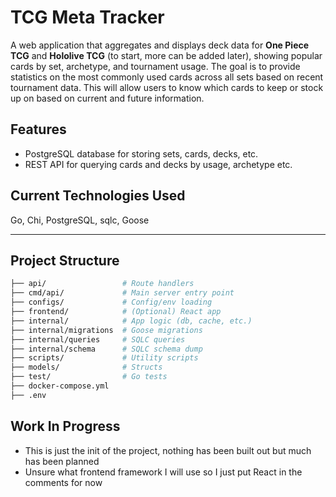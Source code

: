 # TCG Meta Tracker

A web application that aggregates and displays deck data for **One Piece TCG** and **Hololive TCG** (to start, more can be added later), showing popular cards by set, archetype, and tournament usage.
The goal is to provide statistics on the most commonly used cards across all sets based on recent tournament data.
This will allow users to know which cards to keep or stock up on based on current and future information.

## Features

- PostgreSQL database for storing sets, cards, decks, etc.
- REST API for querying cards and decks by usage, archetype etc.

## Current Technologies Used

Go, Chi, PostgreSQL, sqlc, Goose

---

## Project Structure

```bash
├── api/                 # Route handlers
├── cmd/api/             # Main server entry point
├── configs/             # Config/env loading
├── frontend/            # (Optional) React app
├── internal/            # App logic (db, cache, etc.)
├── internal/migrations  # Goose migrations
├── internal/queries     # SQLC queries
├── internal/schema      # SQLC schema dump
├── scripts/             # Utility scripts
├── models/              # Structs
├── test/                # Go tests
├── docker-compose.yml
├── .env
```

## Work In Progress

- This is just the init of the project, nothing has been built out but much has been planned
- Unsure what frontend framework I will use so I just put React in the comments for now
